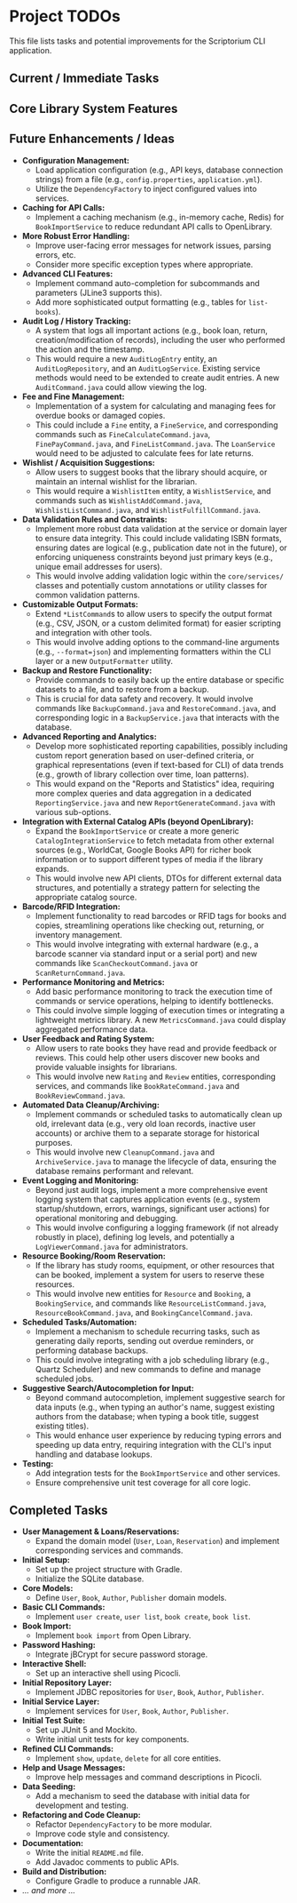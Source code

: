 # Project TODOs

This file lists tasks and potential improvements for the Scriptorium CLI application.

## Current / Immediate Tasks


## Core Library System Features


## Future Enhancements / Ideas


*   **Configuration Management:**
    *   Load application configuration (e.g., API keys, database connection strings) from a file (e.g., `config.properties`, `application.yml`).
    *   Utilize the `DependencyFactory` to inject configured values into services.
*   **Caching for API Calls:**
    *   Implement a caching mechanism (e.g., in-memory cache, Redis) for `BookImportService` to reduce redundant API calls to OpenLibrary.
*   **More Robust Error Handling:**
    *   Improve user-facing error messages for network issues, parsing errors, etc.
    *   Consider more specific exception types where appropriate.
*   **Advanced CLI Features:**
    *   Implement command auto-completion for subcommands and parameters (JLine3 supports this).
    *   Add more sophisticated output formatting (e.g., tables for `list-books`).
*   **Audit Log / History Tracking:**
    *   A system that logs all important actions (e.g., book loan, return, creation/modification of records), including the user who performed the action and the timestamp.
    *   This would require a new `AuditLogEntry` entity, an `AuditLogRepository`, and an `AuditLogService`. Existing service methods would need to be extended to create audit entries. A new `AuditCommand.java` could allow viewing the log.
*   **Fee and Fine Management:**
    *   Implementation of a system for calculating and managing fees for overdue books or damaged copies.
    *   This could include a `Fine` entity, a `FineService`, and corresponding commands such as `FineCalculateCommand.java`, `FinePayCommand.java`, and `FineListCommand.java`. The `LoanService` would need to be adjusted to calculate fees for late returns.
*   **Wishlist / Acquisition Suggestions:**
    *   Allow users to suggest books that the library should acquire, or maintain an internal wishlist for the librarian.
    *   This would require a `WishlistItem` entity, a `WishlistService`, and commands such as `WishlistAddCommand.java`, `WishlistListCommand.java`, and `WishlistFulfillCommand.java`.
*   **Data Validation Rules and Constraints:**
    *   Implement more robust data validation at the service or domain layer to ensure data integrity. This could include validating ISBN formats, ensuring dates are logical (e.g., publication date not in the future), or enforcing uniqueness constraints beyond just primary keys (e.g., unique email addresses for users).
    *   This would involve adding validation logic within the `core/services/` classes and potentially custom annotations or utility classes for common validation patterns.
*   **Customizable Output Formats:**
    *   Extend `*ListCommand`s to allow users to specify the output format (e.g., CSV, JSON, or a custom delimited format) for easier scripting and integration with other tools.
    *   This would involve adding options to the command-line arguments (e.g., `--format=json`) and implementing formatters within the CLI layer or a new `OutputFormatter` utility.
*   **Backup and Restore Functionality:**
    *   Provide commands to easily back up the entire database or specific datasets to a file, and to restore from a backup.
    *   This is crucial for data safety and recovery. It would involve commands like `BackupCommand.java` and `RestoreCommand.java`, and corresponding logic in a `BackupService.java` that interacts with the database.
*   **Advanced Reporting and Analytics:**
    *   Develop more sophisticated reporting capabilities, possibly including custom report generation based on user-defined criteria, or graphical representations (even if text-based for CLI) of data trends (e.g., growth of library collection over time, loan patterns).
    *   This would expand on the "Reports and Statistics" idea, requiring more complex queries and data aggregation in a dedicated `ReportingService.java` and new `ReportGenerateCommand.java` with various sub-options.
*   **Integration with External Catalog APIs (beyond OpenLibrary):**
    *   Expand the `BookImportService` or create a more generic `CatalogIntegrationService` to fetch metadata from other external sources (e.g., WorldCat, Google Books API) for richer book information or to support different types of media if the library expands.
    *   This would involve new API clients, DTOs for different external data structures, and potentially a strategy pattern for selecting the appropriate catalog source.
*   **Barcode/RFID Integration:**
    *   Implement functionality to read barcodes or RFID tags for books and copies, streamlining operations like checking out, returning, or inventory management.
    *   This would involve integrating with external hardware (e.g., a barcode scanner via standard input or a serial port) and new commands like `ScanCheckoutCommand.java` or `ScanReturnCommand.java`.
*   **Performance Monitoring and Metrics:**
    *   Add basic performance monitoring to track the execution time of commands or service operations, helping to identify bottlenecks.
    *   This could involve simple logging of execution times or integrating a lightweight metrics library. A new `MetricsCommand.java` could display aggregated performance data.
*   **User Feedback and Rating System:**
    *   Allow users to rate books they have read and provide feedback or reviews. This could help other users discover new books and provide valuable insights for librarians.
    *   This would involve new `Rating` and `Review` entities, corresponding services, and commands like `BookRateCommand.java` and `BookReviewCommand.java`.
*   **Automated Data Cleanup/Archiving:**
    *   Implement commands or scheduled tasks to automatically clean up old, irrelevant data (e.g., very old loan records, inactive user accounts) or archive them to a separate storage for historical purposes.
    *   This would involve new `CleanupCommand.java` and `ArchiveService.java` to manage the lifecycle of data, ensuring the database remains performant and relevant.
*   **Event Logging and Monitoring:**
    *   Beyond just audit logs, implement a more comprehensive event logging system that captures application events (e.g., system startup/shutdown, errors, warnings, significant user actions) for operational monitoring and debugging.
    *   This would involve configuring a logging framework (if not already robustly in place), defining log levels, and potentially a `LogViewerCommand.java` for administrators.
*   **Resource Booking/Room Reservation:**
    *   If the library has study rooms, equipment, or other resources that can be booked, implement a system for users to reserve these resources.
    *   This would involve new entities for `Resource` and `Booking`, a `BookingService`, and commands like `ResourceListCommand.java`, `ResourceBookCommand.java`, and `BookingCancelCommand.java`.
*   **Scheduled Tasks/Automation:**
    *   Implement a mechanism to schedule recurring tasks, such as generating daily reports, sending out overdue reminders, or performing database backups.
    *   This could involve integrating with a job scheduling library (e.g., Quartz Scheduler) and new commands to define and manage scheduled jobs.
*   **Suggestive Search/Autocompletion for Input:**
    *   Beyond command autocompletion, implement suggestive search for data inputs (e.g., when typing an author's name, suggest existing authors from the database; when typing a book title, suggest existing titles).
    *   This would enhance user experience by reducing typing errors and speeding up data entry, requiring integration with the CLI's input handling and database lookups.
*   **Testing:**
    *   Add integration tests for the `BookImportService` and other services.
    *   Ensure comprehensive unit test coverage for all core logic.

## Completed Tasks

*   **User Management & Loans/Reservations:**
    *   Expand the domain model (`User`, `Loan`, `Reservation`) and implement corresponding services and commands.
*   **Initial Setup:**
    *   Set up the project structure with Gradle.
    *   Initialize the SQLite database.
*   **Core Models:**
    *   Define `User`, `Book`, `Author`, `Publisher` domain models.
*   **Basic CLI Commands:**
    *   Implement `user create`, `user list`, `book create`, `book list`.
*   **Book Import:**
    *   Implement `book import` from Open Library.
*   **Password Hashing:**
    *   Integrate jBCrypt for secure password storage.
*   **Interactive Shell:**
    *   Set up an interactive shell using Picocli.
*   **Initial Repository Layer:**
    *   Implement JDBC repositories for `User`, `Book`, `Author`, `Publisher`.
*   **Initial Service Layer:**
    *   Implement services for `User`, `Book`, `Author`, `Publisher`.
*   **Initial Test Suite:**
    *   Set up JUnit 5 and Mockito.
    *   Write initial unit tests for key components.
*   **Refined CLI Commands:**
    *   Implement `show`, `update`, `delete` for all core entities.
*   **Help and Usage Messages:**
    *   Improve help messages and command descriptions in Picocli.
*   **Data Seeding:**
    *   Add a mechanism to seed the database with initial data for development and testing.
*   **Refactoring and Code Cleanup:**
    *   Refactor `DependencyFactory` to be more modular.
    *   Improve code style and consistency.
*   **Documentation:**
    *   Write the initial `README.md` file.
    *   Add Javadoc comments to public APIs.
*   **Build and Distribution:**
    *   Configure Gradle to produce a runnable JAR.
*   _... and more ..._